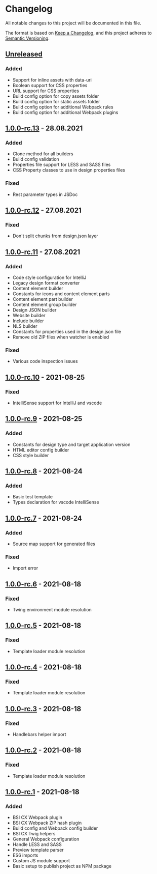# Changelog
All notable changes to this project will be documented in this file.

The format is based on [Keep a Changelog](https://keepachangelog.com/en/1.0.0/),
and this project adheres to [Semantic Versioning](https://semver.org/spec/v2.0.0.html).

## [Unreleased]
### Added
- Support for inline assets with data-uri
- Boolean support for CSS properties
- URL support for CSS properties
- Build config option for copy assets folder
- Build config option for static assets folder
- Build config option for additional Webpack rules
- Build config option for additional Webpack plugins

## [1.0.0-rc.13] - 28.08.2021
### Added
- Clone method for all builders
- Build config validation
- Properties file support for LESS and SASS files
- CSS Property classes to use in design properties files

### Fixed
- Rest parameter types in JSDoc

## [1.0.0-rc.12] - 27.08.2021
### Fixed
- Don't split chunks from design.json layer

## [1.0.0-rc.11] - 27.08.2021
### Added
- Code style configuration for IntelliJ
- Legacy design format converter
- Content element builder
- Constants for icons and content element parts
- Content element part builder
- Content element group builder
- Design JSON builder
- Website builder
- Include builder
- NLS builder
- Constants for properties used in the design.json file
- Remove old ZIP files when watcher is enabled

### Fixed
- Various code inspection issues

## [1.0.0-rc.10] - 2021-08-25
### Fixed
- IntelliSense support for IntelliJ and vscode

## [1.0.0-rc.9] - 2021-08-25
### Added
- Constants for design type and target application version
- HTML editor config builder
- CSS style builder

## [1.0.0-rc.8] - 2021-08-24
### Added
- Basic test template
- Types declaration for vscode IntelliSense

## [1.0.0-rc.7] - 2021-08-24
### Added
- Source map support for generated files

### Fixed
- Import error

## [1.0.0-rc.6] - 2021-08-18
### Fixed
- Twing environment module resolution

## [1.0.0-rc.5] - 2021-08-18
### Fixed
- Template loader module resolution

## [1.0.0-rc.4] - 2021-08-18
### Fixed
- Template loader module resolution

## [1.0.0-rc.3] - 2021-08-18
### Fixed
- Handlebars helper import

## [1.0.0-rc.2] - 2021-08-18
### Fixed
- Template loader module resolution

## [1.0.0-rc.1] - 2021-08-18
### Added
- BSI CX Webpack plugin
- BSI CX Webpack ZIP hash plugin
- Build config and Webpack config builder
- BSI CX Twig helpers
- General Webpack configuration
- Handle LESS and SASS
- Preview template parser
- ES6 imports
- Custom JS module support
- Basic setup to publish project as NPM package

[Unreleased]: https://github.com/bsi-software/bsi-cx-design-build/compare/1.0.0-rc.13...HEAD
[1.0.0-rc.13]: https://github.com/bsi-software/bsi-cx-design-build/compare/1.0.0-rc.12...1.0.0-rc.13
[1.0.0-rc.12]: https://github.com/bsi-software/bsi-cx-design-build/compare/1.0.0-rc.11...1.0.0-rc.12
[1.0.0-rc.11]: https://github.com/bsi-software/bsi-cx-design-build/compare/1.0.0-rc.10...1.0.0-rc.11
[1.0.0-rc.10]: https://github.com/bsi-software/bsi-cx-design-build/compare/1.0.0-rc.9...1.0.0-rc.10
[1.0.0-rc.9]: https://github.com/bsi-software/bsi-cx-design-build/compare/1.0.0-rc.8...1.0.0-rc.9
[1.0.0-rc.8]: https://github.com/bsi-software/bsi-cx-design-build/compare/1.0.0-rc.7...1.0.0-rc.8
[1.0.0-rc.7]: https://github.com/bsi-software/bsi-cx-design-build/compare/1.0.0-rc.6...1.0.0-rc.7
[1.0.0-rc.6]: https://github.com/bsi-software/bsi-cx-design-build/compare/1.0.0-rc.5...1.0.0-rc.6
[1.0.0-rc.5]: https://github.com/bsi-software/bsi-cx-design-build/compare/1.0.0-rc.4...1.0.0-rc.5
[1.0.0-rc.4]: https://github.com/bsi-software/bsi-cx-design-build/compare/1.0.0-rc.3...1.0.0-rc.4
[1.0.0-rc.3]: https://github.com/bsi-software/bsi-cx-design-build/compare/1.0.0-rc.2...1.0.0-rc.3
[1.0.0-rc.2]: https://github.com/bsi-software/bsi-cx-design-build/compare/1.0.0-rc.1...1.0.0-rc.2
[1.0.0-rc.1]: https://github.com/bsi-software/bsi-cx-design-build/releases/tag/1.0.0-rc.1
